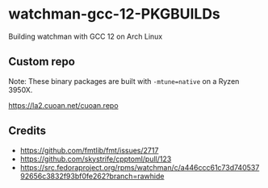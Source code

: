 # watchman-gcc-12-PKGBUILDs
Building watchman with GCC 12 on Arch Linux

Custom repo
-----------
Note: These binary packages are built with `-mtune=native` on a Ryzen 3950X.

https://la2.cuoan.net/cuoan.repo


Credits
-------
* https://github.com/fmtlib/fmt/issues/2717
* https://github.com/skystrife/cpptoml/pull/123
* https://src.fedoraproject.org/rpms/watchman/c/a446ccc61c73d74053792656c3832f93bf0fe262?branch=rawhide
